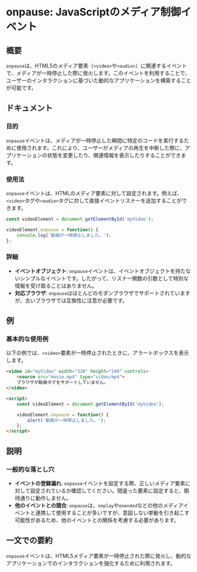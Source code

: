<!--
Meta Description: # onpause: JavaScriptのメディア制御イベント ## 概要 `onpause`は、HTML5のメディア要素（`<video>`や`<audio>`）に関連するイベントで、メディアが一時停止した際に発火します。このイベントを利用することで、ユーザーのインタラクションに基づいた動的なア...
Meta Keywords: onpause, video, イベントは, videoelement, myvideo
-->

# onpause: JavaScriptのメディア制御イベント

## 概要
`onpause`は、HTML5のメディア要素（`<video>`や`<audio>`）に関連するイベントで、メディアが一時停止した際に発火します。このイベントを利用することで、ユーザーのインタラクションに基づいた動的なアプリケーションを構築することが可能です。

## ドキュメント
### 目的
`onpause`イベントは、メディアが一時停止した瞬間に特定のコードを実行するために使用されます。これにより、ユーザーがメディアの再生を中断した際に、アプリケーションの状態を変更したり、関連情報を表示したりすることができます。

### 使用法
`onpause`イベントは、HTMLのメディア要素に対して設定されます。例えば、`<video>`タグや`<audio>`タグに対して直接イベントリスナーを追加することができます。

```javascript
const videoElement = document.getElementById('myVideo');

videoElement.onpause = function() {
    console.log('動画が一時停止しました。');
};
```

### 詳細
- **イベントオブジェクト**: `onpause`イベントは、イベントオブジェクトを持たないシンプルなイベントです。したがって、リスナー関数の引数として特別な情報を受け取ることはありません。
- **対応ブラウザ**: `onpause`はほとんどのモダンブラウザでサポートされていますが、古いブラウザでは互換性に注意が必要です。

## 例
### 基本的な使用例

以下の例では、`<video>`要素が一時停止されたときに、アラートボックスを表示します。

```html
<video id="myVideo" width="320" height="240" controls>
    <source src="movie.mp4" type="video/mp4">
    ブラウザが動画タグをサポートしていません。
</video>

<script>
    const videoElement = document.getElementById('myVideo');

    videoElement.onpause = function() {
        alert('動画が一時停止しました。');
    };
</script>
```

## 説明
### 一般的な落とし穴
- **イベントの登録漏れ**: `onpause`イベントを設定する際、正しいメディア要素に対して設定されているか確認してください。間違った要素に設定すると、期待通りに動作しません。
- **他のイベントとの競合**: `onpause`は、`onplay`や`onended`などの他のメディアイベントと連携して使用することが多いですが、意図しない挙動を引き起こす可能性があるため、他のイベントとの関係を考慮する必要があります。

## 一文での要約
`onpause`イベントは、HTML5メディア要素が一時停止された際に発火し、動的なアプリケーションでのインタラクションを強化するために利用されます。